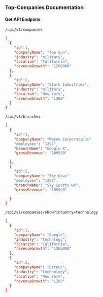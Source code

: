### Top-Companies Documentation

#### Get API Endpints

`/api/v1/companies`
```json
{
  {
    "id":1, 
    "companyName": "Top Gun", 
    "industry": "military", 
    "location": "California", 
    "revenueGrowth": "1200000"
  },
  {
    "id":2, 
    "companyName": "Stark Industries", 
    "industry": "military", 
    "location": "New York", 
    "revenueGrowth": "1200"
  }
}
```

`/api/v1/branches`
```json
{
  {
    "id":1, 
    "companyName": "Wayne Corporations"
    "employees": "1298",
    "branchName": "Google X",
    "grossRevenue": "189900"

  },
  {
    "id":2, 
    "companyName": "Sky News"
    "employees": "1298",
    "branchName": "Sky Sports UK",
    "grossRevenue": "189900"

  }
}
```

`/api/v1/companies/show?industry=technology`

```json
{
  {
    "id":1, 
    "companyName": "Google", 
    "industry": "technlogy", 
    "location": "California", 
    "revenueGrowth": "1200000"
  },
  {
    "id":2, 
    "companyName": "GitHub", 
    "industry": "technology", 
    "location": "New York", 
    "revenueGrowth": "1200"
  }
}
```
